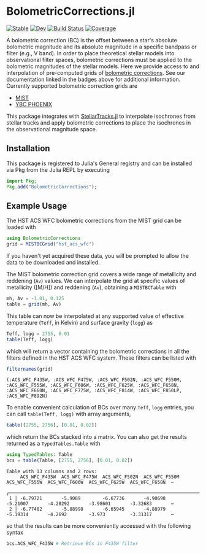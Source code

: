# BolometricCorrections.jl

[![Stable](https://img.shields.io/badge/docs-stable-blue.svg)](https://cgarling.github.io/BolometricCorrections.jl/stable/)
[![Dev](https://img.shields.io/badge/docs-dev-blue.svg)](https://cgarling.github.io/BolometricCorrections.jl/dev/)
[![Build Status](https://github.com/cgarling/BolometricCorrections.jl/actions/workflows/CI.yml/badge.svg?branch=main)](https://github.com/cgarling/BolometricCorrections.jl/actions/workflows/CI.yml?query=branch%3Amain)
[![Coverage](https://codecov.io/gh/cgarling/BolometricCorrections.jl/branch/main/graph/badge.svg)](https://codecov.io/gh/cgarling/BolometricCorrections.jl)

A bolometric correction (BC) is the offset between a star's absolute bolometric magnitude and its absolute magnitude in a specific bandpass or filter (e.g., V band). In order to place theoretical stellar models into observational filter spaces, bolometric corrections must be applied to the bolometric magnitudes of the stellar models. Here we provide access to and interpolation of pre-computed grids of [bolometric corrections](https://en.wikipedia.org/wiki/Bolometric_correction). See our documentation linked in the badges above for additional information. Currently supported bolometric correction grids are

 - [MIST](https://waps.cfa.harvard.edu/MIST/)
 - [YBC PHOENIX](https://gitlab.com/cycyustc/ybc_tables)

This package integrates with [StellarTracks.jl](https://github.com/cgarling/StellarTracks.jl) to interpolate isochrones from stellar tracks and apply bolometric corrections to place the isochrones in the observational magnitude space.

## Installation

This package is registered to Julia's General registry and can be installed via Pkg from the Julia REPL by executing

```julia
import Pkg;
Pkg.add("BolometricCorrections");
```

## Example Usage

The HST ACS WFC bolometric corrections from the MIST grid can be loaded with

```julia
using BolometricCorrections
grid = MISTBCGrid("hst_acs_wfc")
```

If you haven't yet acquired these data, you will be prompted to allow the data to be downloaded and installed.

The MIST bolometric correction grid covers a wide range of metallicity and reddening (`Av`) values. We can interpolate the grid at specific values of metallicity ([M/H]) and reddening (`Av`), obtaining a `MISTBCTable` with

```julia
mh, Av = -1.01, 0.125
table = grid(mh, Av)
```

This table can now be interpolated at any supported value of effective temperature (`Teff`, in Kelvin) and surface gravity (`logg`) as

```julia
Teff, logg = 2755, 0.01
table(Teff, logg)
```

which will return a vector containing the bolometric corrections in all the filters defined in the HST ACS WFC system. These filters can be listed with

```julia
filternames(grid)
```
```
(:ACS_WFC_F435W, :ACS_WFC_F475W, :ACS_WFC_F502N, :ACS_WFC_F550M, :ACS_WFC_F555W, :ACS_WFC_F606W, :ACS_WFC_F625W, :ACS_WFC_F658N, :ACS_WFC_F660N, :ACS_WFC_F775W, :ACS_WFC_F814W, :ACS_WFC_F850LP, :ACS_WFC_F892N)
```

To enable convenient calculation of BCs over many `Teff`, `logg` entries, you can call `table(Teff, logg)` with array arguments,

```julia
table([2755, 2756], [0.01, 0.02])
```

which return the BCs stacked into a matrix. You can also get the results returned as a `TypedTables.Table` with

```julia
using TypedTables: Table
bcs = table(Table, [2755, 2756], [0.01, 0.02])
```
```
Table with 13 columns and 2 rows:
     ACS_WFC_F435W  ACS_WFC_F475W  ACS_WFC_F502N  ACS_WFC_F550M  ACS_WFC_F555W  ACS_WFC_F606W  ACS_WFC_F625W  ACS_WFC_F658N  ⋯
   ┌──────────────────────────────────────────────────────────────────────────────────────────────────────────────────────────
 1 │ -6.79721       -5.9089        -6.67736       -4.90698       -5.21007       -4.28292       -3.98601       -3.32683       ⋯
 2 │ -6.77482       -5.88998       -6.65945       -4.88979       -5.19314       -4.2692        -3.973         -3.31317       ⋯
 ```

so that the results can be more conveniently accessed with the following syntax

```julia
bcs.ACS_WFC_F435W # Retrieve BCs in F435W filter
```
